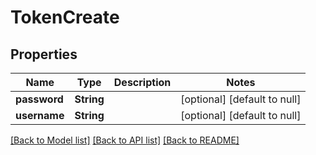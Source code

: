 # TokenCreate
## Properties

Name | Type | Description | Notes
------------ | ------------- | ------------- | -------------
**password** | **String** |  | [optional] [default to null]
**username** | **String** |  | [optional] [default to null]

[[Back to Model list]](../swagger.md#documentation-for-models) [[Back to API list]](../swagger.md#documentation-for-api-endpoints) [[Back to README]](../swagger.md)

